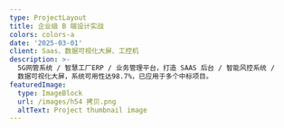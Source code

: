 ```yaml
---
type: ProjectLayout
title: 企业级 B 端设计实战
colors: colors-a
date: '2025-03-01'
client: Saas、数据可视化大屏、工控机
description: >-
  5G网管系统 / 智慧工厂ERP / 业务管理平台，打造 SAAS 后台 / 智能风控系统 /
  数据可视化大屏，系统可用性达98.7%，已应用于多个中标项目。
featuredImage:
  type: ImageBlock
  url: /images/h54 拷贝.png
  altText: Project thumbnail image
---
```

